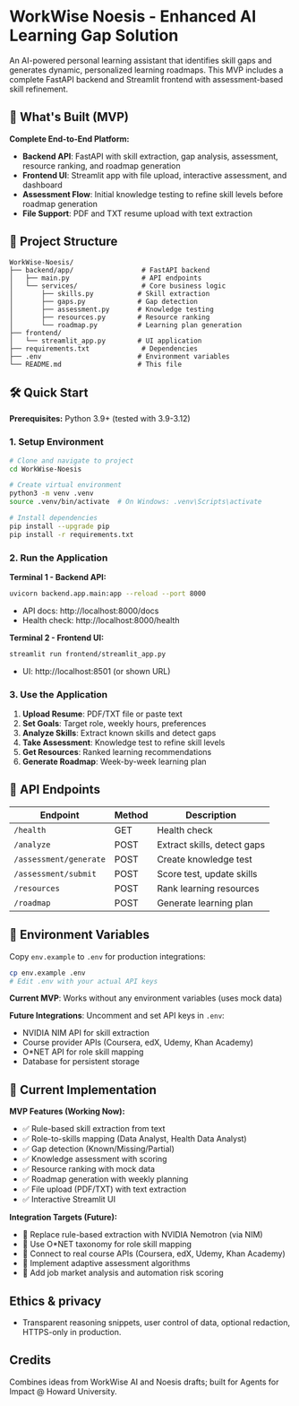 # WorkWise Noesis - Enhanced AI Learning Gap Solution

An AI-powered personal learning assistant that identifies skill gaps and generates dynamic, personalized learning roadmaps. This MVP includes a complete FastAPI backend and Streamlit frontend with assessment-based skill refinement.

## 🚀 What's Built (MVP)

**Complete End-to-End Platform:**
- **Backend API**: FastAPI with skill extraction, gap analysis, assessment, resource ranking, and roadmap generation
- **Frontend UI**: Streamlit app with file upload, interactive assessment, and dashboard
- **Assessment Flow**: Initial knowledge testing to refine skill levels before roadmap generation
- **File Support**: PDF and TXT resume upload with text extraction

## 📁 Project Structure

```
WorkWise-Noesis/
├── backend/app/                 # FastAPI backend
│   ├── main.py                  # API endpoints
│   └── services/                # Core business logic
│       ├── skills.py           # Skill extraction
│       ├── gaps.py             # Gap detection
│       ├── assessment.py       # Knowledge testing
│       ├── resources.py        # Resource ranking
│       └── roadmap.py          # Learning plan generation
├── frontend/
│   └── streamlit_app.py        # UI application
├── requirements.txt             # Dependencies
├── .env                        # Environment variables
└── README.md                   # This file
```

## 🛠️ Quick Start

**Prerequisites:** Python 3.9+ (tested with 3.9-3.12)

### 1. Setup Environment
```bash
# Clone and navigate to project
cd WorkWise-Noesis

# Create virtual environment
python3 -m venv .venv
source .venv/bin/activate  # On Windows: .venv\Scripts\activate

# Install dependencies
pip install --upgrade pip
pip install -r requirements.txt
```

### 2. Run the Application

**Terminal 1 - Backend API:**
```bash
uvicorn backend.app.main:app --reload --port 8000
```
- API docs: http://localhost:8000/docs
- Health check: http://localhost:8000/health

**Terminal 2 - Frontend UI:**
```bash
streamlit run frontend/streamlit_app.py
```
- UI: http://localhost:8501 (or shown URL)

### 3. Use the Application

1. **Upload Resume**: PDF/TXT file or paste text
2. **Set Goals**: Target role, weekly hours, preferences
3. **Analyze Skills**: Extract known skills and detect gaps
4. **Take Assessment**: Knowledge test to refine skill levels
5. **Get Resources**: Ranked learning recommendations
6. **Generate Roadmap**: Week-by-week learning plan

## 🔌 API Endpoints

| Endpoint | Method | Description |
|----------|--------|-------------|
| `/health` | GET | Health check |
| `/analyze` | POST | Extract skills, detect gaps |
| `/assessment/generate` | POST | Create knowledge test |
| `/assessment/submit` | POST | Score test, update skills |
| `/resources` | POST | Rank learning resources |
| `/roadmap` | POST | Generate learning plan |

## 🔧 Environment Variables

Copy `env.example` to `.env` for production integrations:

```bash
cp env.example .env
# Edit .env with your actual API keys
```

**Current MVP**: Works without any environment variables (uses mock data)

**Future Integrations**: Uncomment and set API keys in `.env`:
- NVIDIA NIM API for skill extraction
- Course provider APIs (Coursera, edX, Udemy, Khan Academy)
- O*NET API for role skill mapping
- Database for persistent storage

## 🎯 Current Implementation

**MVP Features (Working Now):**
- ✅ Rule-based skill extraction from text
- ✅ Role-to-skills mapping (Data Analyst, Health Data Analyst)
- ✅ Gap detection (Known/Missing/Partial)
- ✅ Knowledge assessment with scoring
- ✅ Resource ranking with mock data
- ✅ Roadmap generation with weekly planning
- ✅ File upload (PDF/TXT) with text extraction
- ✅ Interactive Streamlit UI

**Integration Targets (Future):**
- 🔄 Replace rule-based extraction with NVIDIA Nemotron (via NIM)
- 🔄 Use O*NET taxonomy for role skill mapping
- 🔄 Connect to real course APIs (Coursera, edX, Udemy, Khan Academy)
- 🔄 Implement adaptive assessment algorithms
- 🔄 Add job market analysis and automation risk scoring

## Ethics & privacy
- Transparent reasoning snippets, user control of data, optional redaction, HTTPS-only in production.

## Credits
Combines ideas from WorkWise AI and Noesis drafts; built for Agents for Impact @ Howard University.
